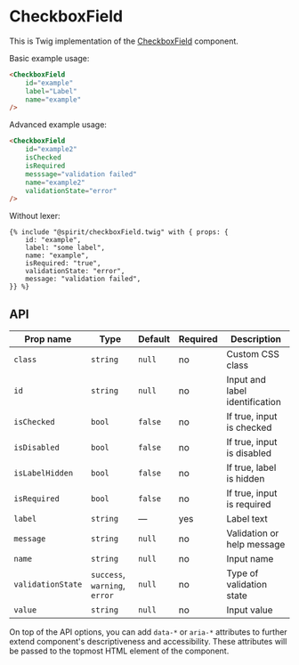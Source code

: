 # CheckboxField

This is Twig implementation of the [CheckboxField] component.

Basic example usage:

```html
<CheckboxField 
    id="example"
    label="Label"
    name="example"
/>

```

Advanced example usage:

```html
<CheckboxField
    id="example2"
    isChecked
    isRequired
    messsage="validation failed"
    name="example2"
    validationState="error"
/>

```

Without lexer:

```twig
{% include "@spirit/checkboxField.twig" with { props: {
    id: "example",
    label: "some label",
    name: "example",
    isRequired: "true",
    validationState: "error",
    message: "validation failed",
}} %}
```

## API

| Prop name         | Type                          | Default   | Required | Description                    |
|-------------------|-------------------------------|-----------|----------|--------------------------------|
| `class`           | `string`                      | `null`    | no       | Custom CSS class               |
| `id`              | `string`                      | `null`    | no       | Input and label identification |
| `isChecked`       | `bool`                        | `false`   | no       | If true, input is checked      |
| `isDisabled`      | `bool`                        | `false`   | no       | If true, input is disabled     |
| `isLabelHidden`   | `bool`                        | `false`   | no       | If true, label is hidden       |
| `isRequired`      | `bool`                        | `false`   | no       | If true, input is required     |
| `label`           | `string`                      | —         | yes      | Label text                     |
| `message`         | `string`                      | `null`    | no       | Validation or help message     |
| `name`            | `string`                      | `null`    | no       | Input name                     |
| `validationState` | `success`, `warning`, `error` | `null`    | no       | Type of validation state       |
| `value`           | `string`                      | `null`    | no       | Input value                    |

On top of the API options, you can add `data-*` or `aria-*` attributes to
further extend component's descriptiveness and accessibility. These attributes
will be passed to the topmost HTML element of the component.

[CheckboxField]: https://github.com/lmc-eu/spirit-design-system/tree/main/packages/web/src/scss/components/CheckboxField
